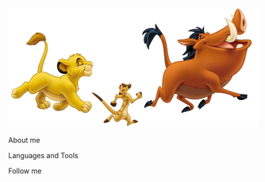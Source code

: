 [![Header](https://github.com/magihawa/magihawa/blob/main/assets/header.png)](https://magihawa.github.io/)

About me

Languages and Tools

Follow me
